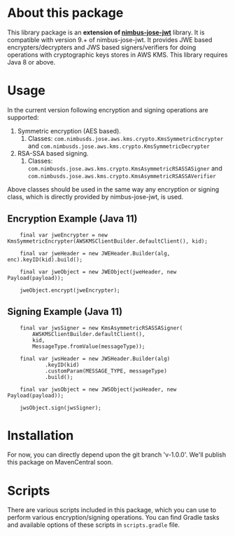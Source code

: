 # About this package

This library package is an **extension of [nimbus-jose-jwt](https://connect2id.com/products/nimbus-jose-jwt)** library.
It is compatible with version 9.+ of nimbus-jose-jwt. It provides JWE based encrypters/decrypters and JWS based
signers/verifiers for doing operations with cryptographic keys stores in AWS KMS. This library requires Java 8 or above.

# Usage

In the current version following encryption and signing operations are supported:

1. Symmetric encryption (AES based).
    1. Classes: `com.nimbusds.jose.aws.kms.crypto.KmsSymmetricEncrypter`
       and `com.nimbusds.jose.aws.kms.crypto.KmsSymmetricDecrypter`
2. RSA-SSA based signing.
    1. Classes: `com.nimbusds.jose.aws.kms.crypto.KmsAsymmetricRSASSASigner`
       and `com.nimbusds.jose.aws.kms.crypto.KmsAsymmetricRSASSAVerifier`

Above classes should be used in the same way any encryption or signing class, which is directly provided by
nimbus-jose-jwt, is used.

## Encryption Example (Java 11)

```jshelllanguage
    final var jweEncrypter = new KmsSymmetricEncrypter(AWSKMSClientBuilder.defaultClient(), kid);

    final var jweHeader = new JWEHeader.Builder(alg, enc).keyID(kid).build();

    final var jweObject = new JWEObject(jweHeader, new Payload(payload));

    jweObject.encrypt(jweEncrypter);
```

## Signing Example (Java 11)

```jshelllanguage
    final var jwsSigner = new KmsAsymmetricRSASSASigner(
        AWSKMSClientBuilder.defaultClient(),
        kid,
        MessageType.fromValue(messageType));

    final var jwsHeader = new JWSHeader.Builder(alg)
            .keyID(kid)
            .customParam(MESSAGE_TYPE, messageType)
            .build();

    final var jwsObject = new JWSObject(jwsHeader, new Payload(payload));

    jwsObject.sign(jwsSigner);
```

# Installation

For now, you can directly depend upon the git branch 'v-1.0.0'. We'll publish this package on MavenCentral soon.

# Scripts

There are various scripts included in this package, which you can use to perform various encryption/signing operations.
You can find Gradle tasks and available options of these scripts in `scripts.gradle` file.